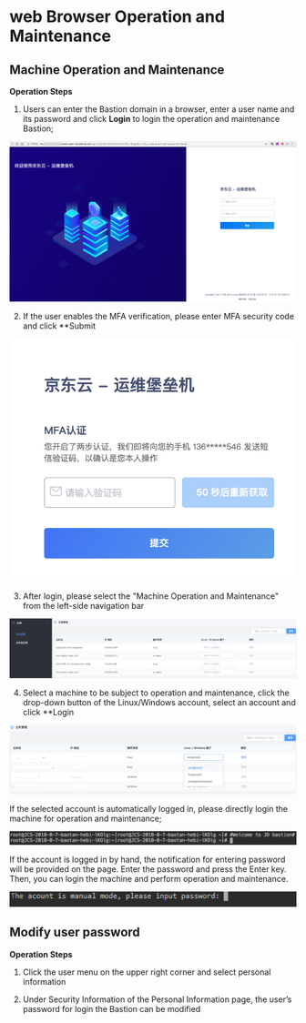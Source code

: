 # web Browser Operation and Maintenance

## Machine Operation and Maintenance

**Operation Steps**

1. Users can enter the Bastion domain in a browser, enter a user name and its password and click **Login** to login the operation and maintenance Bastion;

![](/image/Bastion/login-ins.png) 

2. If the user enables the MFA verification, please enter MFA security code and click **Submit

![](/image/Bastion/mfa.png) 

3. After login, please select the "Machine Operation and Maintenance" from the left-side navigation bar 

![](/image/Bastion/operate1.png) 

4. Select a machine to be subject to operation and maintenance, click the drop-down button of the Linux/Windows account, select an account and click **Login

![](/image/Bastion/operate2.png) 

If the selected account is automatically logged in, please directly login the machine for operation and maintenance;

![](/image/Bastion/operate3.png) 

If the account is logged in by hand, the notification for entering password will be provided on the page. Enter the password and press the Enter key. Then, you can login the machine and perform operation and maintenance.

![](/image/Bastion/operate4.png) 


## Modify user password

**Operation Steps**

1. Click the user menu on the upper right corner and select personal information

2. Under Security Information of the Personal Information page, the user’s password for login the Bastion can be modified
 
